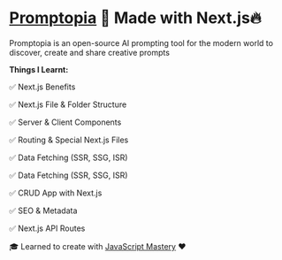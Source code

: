# [Promptopia](https://promptopia-shehzad.vercel.app/) 🚀 Made with Next.js🔥

Promptopia is an open-source AI prompting tool for the modern world to discover, create and share creative prompts

**Things I Learnt:**

✅ Next.js Benefits

✅ Next.js File & Folder Structure

✅ Server & Client Components

✅ Routing & Special Next.js Files

✅ Data Fetching (SSR, SSG, ISR)

✅ Data Fetching (SSR, SSG, ISR)

✅ CRUD App with Next.js

✅ SEO & Metadata

✅ Next.js API Routes

🎓 Learned to create with [JavaScript Mastery](https://www.youtube.com/watch?v=wm5gMKuwSYk) ❤️

